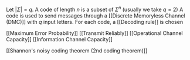 Let $\lvert \Sigma \rvert=q$. A code of length $n$ is a subset of $\Sigma^{n}$ (usually we take $q=2$)
A code is used to send messages through a [[Discrete Memoryless Channel (DMC)]] with $q$ input letters. For each code, a [[Decoding rule]] is chosen

[[Maximum Error Probability]]
[[Transmit Reliably]]
[[Operational Channel Capacity]]
[[Information Channel Capacity]]

[[Shannon's noisy coding theorem (2nd coding theorem)]]